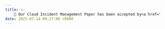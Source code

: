 ```yaml
---
title: >-
    🎉 Our Cloud Incident Management Paper has been accepted by<a href="https://www.computer.org/csdl/journal/ts" style="color: #ff00fc;">TSE</a>. 
date: 2025-07-14 09:27:00 +0800
---
```


<!-- <span class="badge badge-pill badge-info">Featured</span> -->